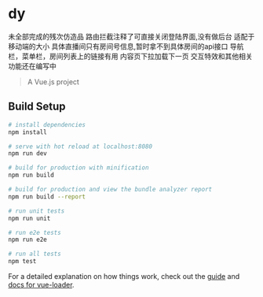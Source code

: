 # dy
未全部完成的残次仿造品
路由拦截注释了可直接关闭登陆界面,没有做后台
适配于移动端的大小
具体直播间只有房间号信息,暂时拿不到具体房间的api接口
导航栏，菜单栏，房间列表上的链接有用
内容页下拉加载下一页
交互特效和其他相关功能还在编写中

> A Vue.js project

## Build Setup

``` bash
# install dependencies
npm install

# serve with hot reload at localhost:8080
npm run dev

# build for production with minification
npm run build

# build for production and view the bundle analyzer report
npm run build --report

# run unit tests
npm run unit

# run e2e tests
npm run e2e

# run all tests
npm test
```

For a detailed explanation on how things work, check out the [guide](http://vuejs-templates.github.io/webpack/) and [docs for vue-loader](http://vuejs.github.io/vue-loader).
